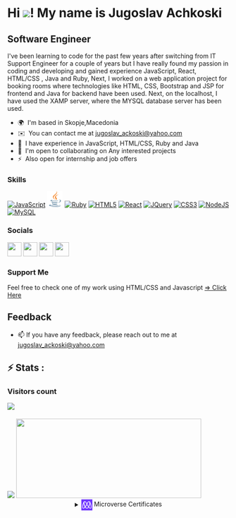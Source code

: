 Hi ![](https://user-images.githubusercontent.com/18350557/176309783-0785949b-9127-417c-8b55-ab5a4333674e.gif)! My name is Jugoslav Achkoski
==========================================================================================================================================

Software Engineer
--------------------------

I've been learning to code for the past few years after switching from IT Support Engineer for a couple of years but I have really found my passion in coding and developing and gained experience JavaScript, React, HTML/CSS , Java and Ruby, 
Next, I worked on a web application project for booking rooms where technologies like HTML, CSS, Bootstrap and JSP for frontend and Java for backend have been used. Next, on the localhost, I have used the XAMP server, where the MYSQL database server has been used. 

* 🌍  I'm based in Skopje,Macedonia
* ✉️  You can contact me at [jugoslav_ackoski@yahoo.com](mailto:jugoslav_ackoski@yahoo.com)
* 🧠  I have experience in JavaScript, HTML/CSS, Ruby and Java
* 🤝  I'm open to collaborating on Any interested projects
* ⚡  Also open for internship and job offers

### Skills

<p align="left">
<a href="https://developer.mozilla.org/en-US/docs/Web/JavaScript" target="_blank" rel="noreferrer"><img src="https://raw.githubusercontent.com/danielcranney/readme-generator/main/public/icons/skills/javascript-colored.svg" width="36" height="36" alt="JavaScript" /></a>
<a href="https://www.java.com/" target="_blank" rel="noreferrer"><img src="./asset/Java-logo.svg" width="36" height="36" alt="Java" /></a>
<a href="https://www.ruby-lang.org/en/" target="_blank" rel="noreferrer"><img src="https://raw.githubusercontent.com/danielcranney/readme-generator/main/public/icons/skills/ruby-colored.svg" width="36" height="36" alt="Ruby" /></a>
<a href="https://developer.mozilla.org/en-US/docs/Glossary/HTML5" target="_blank" rel="noreferrer"><img src="https://raw.githubusercontent.com/danielcranney/readme-generator/main/public/icons/skills/html5-colored.svg" width="36" height="36" alt="HTML5" /></a>
<a href="https://reactjs.org/" target="_blank" rel="noreferrer"><img src="https://raw.githubusercontent.com/danielcranney/readme-generator/main/public/icons/skills/react-colored.svg" width="36" height="36" alt="React" /></a>
<a href="https://jquery.com/" target="_blank" rel="noreferrer"><img src="https://raw.githubusercontent.com/danielcranney/readme-generator/main/public/icons/skills/jquery-colored.svg" width="36" height="36" alt="JQuery" /></a>
<a href="https://www.w3.org/TR/CSS/#css" target="_blank" rel="noreferrer"><img src="https://raw.githubusercontent.com/danielcranney/readme-generator/main/public/icons/skills/css3-colored.svg" width="36" height="36" alt="CSS3" /></a>
<a href="https://nodejs.org/en/" target="_blank" rel="noreferrer"><img src="https://raw.githubusercontent.com/danielcranney/readme-generator/main/public/icons/skills/nodejs-colored.svg" width="36" height="36" alt="NodeJS" /></a>
<a href="https://www.mysql.com/" target="_blank" rel="noreferrer"><img src="https://raw.githubusercontent.com/danielcranney/readme-generator/main/public/icons/skills/mysql-colored.svg" width="36" height="36" alt="MySQL" /></a>
</p>


### Socials

<p align="left">
 <a href="https://www.facebook.com/jugoslav.ackoski/" target="_blank" rel="noreferrer"><img src="https://raw.githubusercontent.com/danielcranney/readme-generator/main/public/icons/socials/facebook.svg" width="32" height="32" /></a> 
<a href="https://https://github.com/jugosack" target="_blank" rel="noreferrer"><img src="https://raw.githubusercontent.com/danielcranney/readme-generator/main/public/icons/socials/github.svg" width="32" height="32" /></a> 
 <a href="https://www.linkedin.com/in/jugoslav-achkoski-3a074021/?originalSubdomain=mk" target="_blank" rel="noreferrer"><img src="https://raw.githubusercontent.com/danielcranney/readme-generator/main/public/icons/socials/linkedin.svg" width="32" height="32" /></a> 
 <a href="https://twitter.com/Jugosla22401325" target="_blank" rel="noreferrer"><img src="https://raw.githubusercontent.com/danielcranney/readme-generator/main/public/icons/socials/twitter.svg" width="32" height="32" /></a></p>

### Support Me

<p>Feel free to check one of my work using HTML/CSS and Javascript <a href="https://jugosack.github.io/">=> Click Here</a></p>

## Feedback

- 📫 If you have any feedback, please reach out to me at jugoslav_ackoski@yahoo.com

<!------------------------------ My GitHub Stats ------------------------------>

<picture>
  <source 
    srcset="https://github-readme-stats.vercel.app/api?username=jugosack&count_private=true&show_icons=true&theme=dracula"
    media="(prefers-color-scheme: dark), (prefers-color-scheme: no-preference)"
  />
  <source
    srcset="https://github-readme-stats.vercel.app/api?username=jugosack&count_private=true&show_icons=true&theme=dracula"
    media="(prefers-color-scheme: dark), (prefers-color-scheme: no-preference)"
  />
</picture>

  <h2 align ="left">⚡ Stats :
  <br>
  <h3> Visitors count </h3>
<img src="https://profile-counter.glitch.me/jugosack/count.svg" /><br/>
<br>
  <div>
  <img src="https://github-readme-stats.vercel.app/api?username=jugosack&count_private=true&show_icons=true&theme=default" media="(prefers-color-scheme: dark), (prefers-color-scheme: no-preference)" />

   <img height="180" width="420" src="https://github-readme-stats.vercel.app/api/top-langs/?username=jugosack&show_icons=true&theme=default&layout=compact"/>
   </div>

<details>
  <summary align='center'><a href="https://www.microverse.org/"><img align="center" src="./asset/mv-logo-purple.png" width="25"/></a> Microverse Certificates</summary>
<table align="center">
  <tr>
    <td align="center"><a href="https://www.credential.net/1726d1c3-1ced-4613-88ce-ef3f10647dca#gs.q1stso" target="blank"><img src="./asset/html-css-badge.png" width="80"></a></td>
    <td align="center"><a href="https://www.credential.net/5e1465c6-a740-4dd7-8bd0-eed780dc179b#gs.q1ss8t" target="blank"><img src="./asset/javascript-badge.png" width="80"></a></td>
    <!-- <td align="center"><a href="https://www.credential.net/837bcd63-e330-4837-b92b-42e256b364c7" target="blank"><img src="./asset/react-redux-badge.png" width="80"></a></td>
    <td align="center"><a href="https://www.credential.net/daabf642-f584-4759-b4dc-cc92128a364f" target="blank"><img src="./asset/ruby-badge.png" width="80"></a></td>
    <td align="center"><a href="https://www.credential.net/0a8d41f2-787b-4146-b54e-2c95aca31d95" target="blank"><img src="./asset/ruby-on-rails-badge.png" width="80"></a></td>
    <td align="center"><a href="https://www.credential.net/f0f6cb5c-fe82-4c7f-b9d7-88d206ac93e9" target="blank"><img src="./asset/full-stack-badge.png" width="80"></a></td> -->
  </tr>
</table>
</details>

